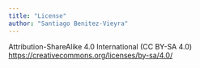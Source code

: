```yaml
---
title: "License"
author: "Santiago Benitez-Vieyra"
---
```

Attribution-ShareAlike 4.0 International (CC BY-SA 4.0)
https://creativecommons.org/licenses/by-sa/4.0/
